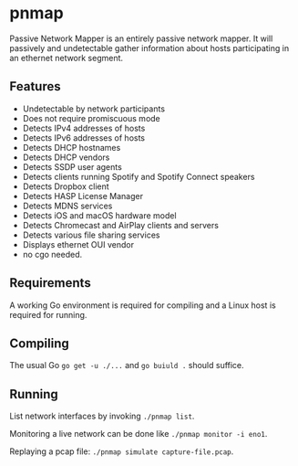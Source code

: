 pnmap
=====

Passive Network Mapper is an entirely passive network mapper. It will
passively and undetectable gather information about hosts participating
in an ethernet network segment.

Features
--------

- Undetectable by network participants
- Does not require promiscuous mode
- Detects IPv4 addresses of hosts
- Detects IPv6 addresses of hosts
- Detects DHCP hostnames
- Detects DHCP vendors
- Detects SSDP user agents
- Detects clients running Spotify and Spotify Connect speakers
- Detects Dropbox client
- Detects HASP License Manager
- Detects MDNS services
- Detects iOS and macOS hardware model
- Detects Chromecast and AirPlay clients and servers
- Detects various file sharing services
- Displays ethernet OUI vendor
- no cgo needed.

Requirements
------------

A working Go environment is required for compiling and a Linux host is required for running.

Compiling
---------

The usual Go `go get -u ./...` and `go buiuld .` should suffice.

Running
-------
List network interfaces by invoking `./pnmap list`.

Monitoring a live network can be done like `./pnmap monitor -i eno1`.

Replaying a pcap file: `./pnmap simulate capture-file.pcap`.
